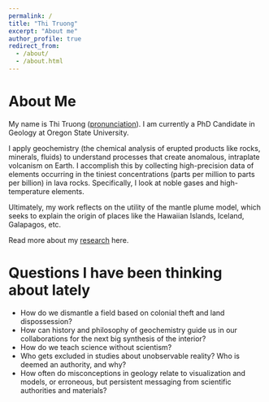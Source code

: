 ```yaml
---
permalink: /
title: "Thi Truong"
excerpt: "About me"
author_profile: true
redirect_from: 
  - /about/
  - /about.html
---
```


About Me
======
My name is Thi Truong ([pronunciation](https://namedrop.io/thitruong)). I am currently a PhD Candidate in Geology at Oregon State University.

I apply geochemistry (the chemical analysis of erupted products like rocks, minerals, fluids) to understand processes that create anomalous, intraplate volcanism on Earth. I accomplish this by collecting high-precision data of elements occurring in the tiniest concentrations (parts per million to parts per billion) in lava rocks. Specifically, I look at noble gases and high-temperature elements. 

Ultimately, my work reflects on the utility of the mantle plume model, which seeks to explain the origin of places like the Hawaiian Islands, Iceland, Galapagos, etc. 

Read more about my [research](https://thi-truong.github.io/publications/) here.

Questions I have been thinking about lately
======
* How do we dismantle a field based on colonial theft and land dispossession?
* How can history and philosophy of geochemistry guide us in our collaborations for the next big synthesis of the interior?
* How do we teach science without scientism?
* Who gets excluded in studies about unobservable reality? Who is deemed an authority, and why?
* How often do misconceptions in geology relate to visualization and models, or erroneous, but persistent messaging from scientific authorities and materials?
